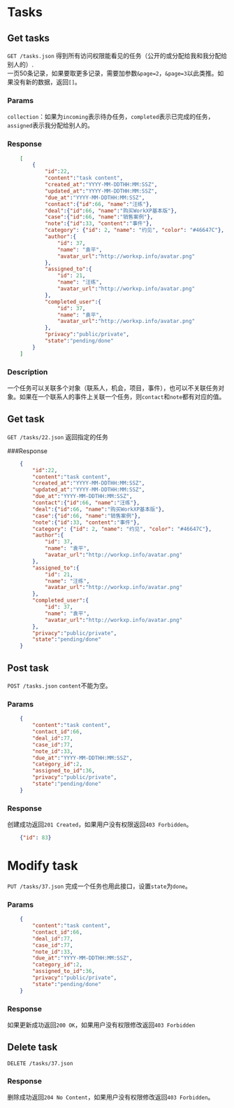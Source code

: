 # Tasks

## Get tasks

`GET /tasks.json` 得到所有访问权限能看见的任务（公开的或分配给我和我分配给别人的）.  
一页50条记录，如果要取更多记录，需要加参数`&page=2`，`&page=3`以此类推。如果没有新的数据，返回`[]`。

### Params
`collection`：如果为`incoming`表示待办任务，`completed`表示已完成的任务，`assigned`表示我分配给别人的。
### Response

```json
	[
		{
			"id":22,
			"content":"task content",
			"created_at":"YYYY-MM-DDTHH:MM:SSZ",
			"updated_at":"YYYY-MM-DDTHH:MM:SSZ",
			"due_at":"YYYY-MM-DDTHH:MM:SSZ",
			"contact":{"id":66, "name":"汪练"},
			"deal":{"id":66, "name":"购买WorkXP基本版"},
			"case":{"id":66, "name":"销售案例"},
			"note":{"id":33, "content":"事件"},
			"category": {"id": 2, "name": "约见", "color": "#46647C"},
			"author":{
				"id": 37,
				"name": "袁平",
				"avatar_url":"http://workxp.info/avatar.png"
			},
			"assigned_to":{
				"id": 21,
				"name": "汪练",
				"avatar_url":"http://workxp.info/avatar.png"
			},
			"completed_user":{
				"id": 37,
				"name": "袁平",
				"avatar_url":"http://workxp.info/avatar.png"
			},
			"privacy":"public/private",
			"state":"pending/done"
		}
	]
```
### Description
一个任务可以关联多个对象（联系人，机会，项目，事件），也可以不关联任务对象。如果在一个联系人的事件上关联一个任务，则`contact`和`note`都有对应的值。

## Get task
`GET /tasks/22.json` 返回指定的任务

###Response
```json
	{
		"id":22,
		"content":"task content",
		"created_at":"YYYY-MM-DDTHH:MM:SSZ",
		"updated_at":"YYYY-MM-DDTHH:MM:SSZ",
		"due_at":"YYYY-MM-DDTHH:MM:SSZ",
		"contact":{"id":66, "name":"汪练"},
		"deal":{"id":66, "name":"购买WorkXP基本版"},
		"case":{"id":66, "name":"销售案例"},
		"note":{"id":33, "content":"事件"},
		"category": {"id": 2, "name": "约见", "color": "#46647C"},
		"author":{
			"id": 37,
			"name": "袁平",
			"avatar_url":"http://workxp.info/avatar.png"
		},
		"assigned_to":{
			"id": 21,
			"name": "汪练",
			"avatar_url":"http://workxp.info/avatar.png"
		},
		"completed_user":{
			"id": 37,
			"name": "袁平",
			"avatar_url":"http://workxp.info/avatar.png"
		},
		"privacy":"public/private",
		"state":"pending/done"
	}
```

## Post task

`POST /tasks.json` `content`不能为空。

### Params

```json
	{
		"content":"task content",
		"contact_id":66,
		"deal_id":77,
		"case_id":77,
		"note_id":33,
		"due_at":"YYYY-MM-DDTHH:MM:SSZ",
		"category_id":2,
		"assigned_to_id":36,
		"privacy":"public/private",
		"state":"pending/done"
	}
```

### Response
创建成功返回`201 Created`，如果用户没有权限返回`403 Forbidden`。  

```json
	{"id": 83}
```

# Modify task

`PUT /tasks/37.json` 完成一个任务也用此接口，设置`state`为`done`。

### Params

```json
	{
		"content":"task content",
		"contact_id":66,
		"deal_id":77,
		"case_id":77,
		"note_id":33,
		"due_at":"YYYY-MM-DDTHH:MM:SSZ",
		"category_id":2,
		"assigned_to_id":36,
		"privacy":"public/private",
		"state":"pending/done"
	}
```

### Response
如果更新成功返回`200 OK`，如果用户没有权限修改返回`403 Forbidden`

## Delete task
`DELETE /tasks/37.json`

### Response
删除成功返回`204 No Content`，如果用户没有权限修改返回`403 Forbidden`。
